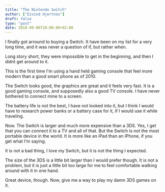 ```yaml
---
title: "The Nintendo Switch"
author: ["Eivind Hjertnes"]
draft: false
type: "post"
date: 2018-09-06T10:00:00+02:00
---
```


I finally got arround to buying a Switch. It have been on my list for a
very long time, and it was never a question of if, but rather when.

Long story short, they were impossible to get in the beginning, and then
I didnt get around to it.

This is the first time I'm using a hand held gaming console that feel
more modern than a good smart phone as of 2010.

The Switch looks good, the graphics are great and it feels very fast. It
is a good gaming console, and supposedly also a good TV console. I have
never bothered to connect mine to a screen.

The battery life is not the best, I have not looked into it, but I think
I would have to research power banks or a battery case for it, if I
would use it while traveling.

Now. The Switch is larger and much more expensive than a 3DS. Yes, I get
that you can connect it to a TV and all of that. But the Switch is not
the most portable device in the world. It is more like an iPad than an
iPhone, if you get what I'm saying.

It is not a bad thing, I love my Switch, but it is not the thing I
expected.

The size of the 3DS is a little bit larger than I would prefer though.
It is not a problem, but it is just a little bit too large for me to
feel comfortable walking around with it in one hand.

Great device, though. Now, give me a way to play my damn 3DS games on
it.

